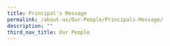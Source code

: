 ```yaml
---
title: Principal's Message
permalink: /about-us/Our-People/Principals-Message/
description: ""
third_nav_title: Our People
---
```


